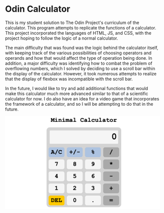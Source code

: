 # Odin Calculator

This is my student solution to The Odin Project's curriculum of the calculator. This program attempts to replicate the functions of a calculator. This project incorporated the languages of HTML, JS, and CSS, with the project hoping to follow the logic of a normal calculator. 

The main difficulty that was found was the logic behind the calculator itself, with keeping track of the various possibilities of choosing operators and operands and how that would affect the type of operation being done. In addition, a major difficulty was identifying how to combat the problem of overflowing numbers, which I solved by deciding to use a scroll bar within the display of the calculator. However, it took numerous attempts to realize that the display of flexbox was incompatible with the scroll bar.

In the future, I would like to try and add additional functions that would make this calculator much more advanced similar to that of a scientific calculator for now. I do also have an idea for a video game that incorporates the framework of a calculator, and so I will be attempting to do that in the future.

![Calculator Image](https://github.com/don04lee/odin-calculator/blob/main/calculator.png)